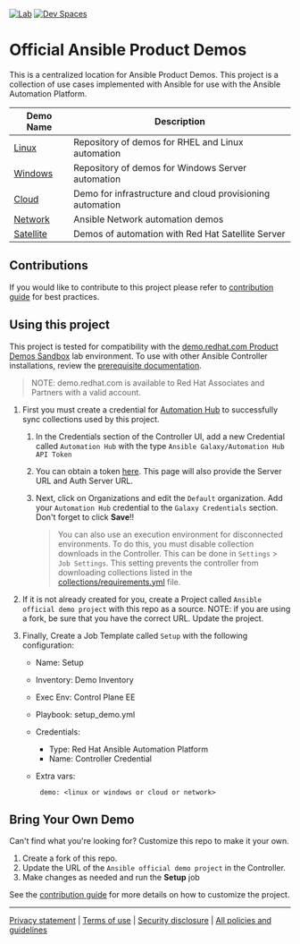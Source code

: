 [![Lab](https://img.shields.io/badge/Try%20Me-EE0000?style=for-the-badge&logo=redhat&logoColor=white)](https://red.ht/aap-product-demos)
[![Dev Spaces](https://img.shields.io/badge/Customize%20Here-0078d7.svg?style=for-the-badge&logo=visual-studio-code&logoColor=white)](https://workspaces.openshift.com/f?url=https://github.com/ansible/product-demos)

# Official Ansible Product Demos

This is a centralized location for Ansible Product Demos. This project is a collection of use cases implemented with Ansible for use with the Ansible Automation Platform.

| Demo Name | Description |
|-----------|-------------|
| [Linux](linux/README.md) | Repository of demos for RHEL and Linux automation |
| [Windows](windows/README.md) | Repository of demos for Windows Server automation |
| [Cloud](cloud/README.md) | Demo for infrastructure and cloud provisioning automation |
| [Network](network/README.md) | Ansible Network automation demos |
| [Satellite](satellite/README.md) | Demos of automation with Red Hat Satellite Server |

## Contributions

If you would like to contribute to this project please refer to [contribution guide](CONTRIBUTING.md) for best practices.

## Using this project

This project is tested for compatibility with the [demo.redhat.com Product Demos Sandbox]([red.ht/aap-product-demos](https://demo.redhat.com/catalog?item=babylon-catalog-prod/sandboxes-gpte.aap-product-demos.prod&utm_source=webapp&utm_medium=share-link)) lab environment. To use with other Ansible Controller installations, review the [prerequisite documentation](https://github.com/RedHatGov/ansible-tower-samples).

> NOTE: demo.redhat.com is available to Red Hat Associates and Partners with a valid account.

1. First you must create a credential for [Automation Hub](https://console.redhat.com/ansible/automation-hub/) to successfully sync collections used by this project.
   
   1. In the Credentials section of the Controller UI, add a new Credential called `Automation Hub` with the type `Ansible Galaxy/Automation Hub API Token`
   2. You can obtain a token [here](https://console.redhat.com/ansible/automation-hub/token). This page will also provide the Server URL and Auth Server URL.
   3. Next, click on Organizations and edit the `Default` organization. Add your `Automation Hub` credential to the `Galaxy Credentials` section. Don't forget to click **Save**!!

      > You can also use an execution environment for disconnected environments. To do this, you must disable collection downloads in the Controller. This can be done in `Settings` > `Job Settings`. This setting prevents the controller from downloading collections listed in the [collections/requirements.yml](collections/requirements.yml) file.

2. If it is not already created for you, create a Project called `Ansible official demo project` with this repo as a source. NOTE: if you are using a fork, be sure that you have the correct URL. Update the project.

3. Finally, Create a Job Template called `Setup` with the following configuration:
  
     - Name: Setup
     - Inventory: Demo Inventory
     - Exec Env: Control Plane EE
     - Playbook: setup_demo.yml
     - Credentials:
        - Type: Red Hat Ansible Automation Platform
        - Name: Controller Credential
     - Extra vars:

            demo: <linux or windows or cloud or network>

## Bring Your Own Demo

Can't find what you're looking for? Customize this repo to make it your own.

1. Create a fork of this repo.
2. Update the URL of the `Ansible official demo project` in the Controller.
3. Make changes as needed and run the **Setup** job

See the [contribution guide](CONTRIBUTING.md) for more details on how to customize the project.

---

[Privacy statement](https://www.redhat.com/en/about/privacy-policy) | [Terms of use](https://www.redhat.com/en/about/terms-use) | [Security disclosure](https://www.ansible.com/security?hsLang=en-us) | [All policies and guidelines](https://www.redhat.com/en/about/all-policies-guidelines)
